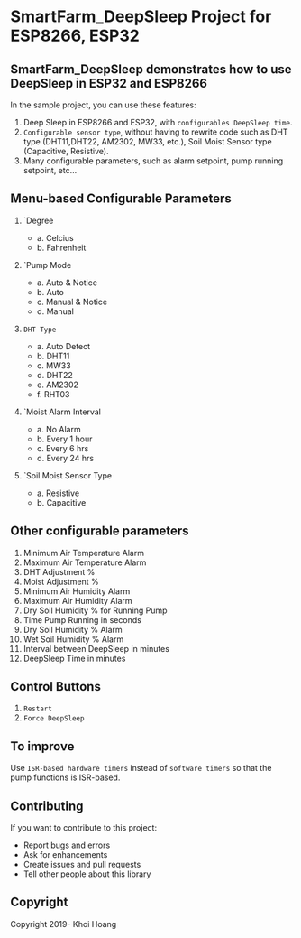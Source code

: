# SmartFarm_DeepSleep Project for ESP8266, ESP32

## SmartFarm_DeepSleep demonstrates how to use DeepSleep in ESP32 and ESP8266

In the sample project, you can use these features:

1. Deep Sleep in ESP8266 and ESP32, with `configurables DeepSleep time`. 
2. `Configurable sensor type`, without having to rewrite code such as DHT type (DHT11,DHT22, AM2302, MW33, etc.), Soil Moist Sensor type (Capacitive, Resistive). 
3. Many configurable parameters, such as alarm setpoint, pump running setpoint, etc...

## Menu-based Configurable Parameters

1. `Degree
    - a. Celcius
    - b. Fahrenheit

2. `Pump Mode
    - a. Auto & Notice
    - b. Auto
    - c. Manual & Notice
    - d. Manual

3. `DHT Type`
    - a. Auto Detect
    - b. DHT11
    - c. MW33
    - d. DHT22
    - e. AM2302
    - f. RHT03
4. `Moist Alarm Interval
    - a. No Alarm
    - b. Every 1 hour
    - c. Every 6 hrs
    - d. Every 24 hrs

5. `Soil Moist Sensor Type
    - a. Resistive
    - b. Capacitive
  
## Other configurable parameters

1.  Minimum Air Temperature Alarm
2.  Maximum Air Temperature Alarm
3.  DHT Adjustment %
4.  Moist Adjustment %
5.  Minimum Air Humidity Alarm
6.  Maximum Air Humidity Alarm
7.  Dry Soil Humidity % for Running Pump
8.  Time Pump Running in seconds
9.  Dry Soil Humidity % Alarm
10. Wet Soil Humidity % Alarm
11. Interval between DeepSleep in minutes
12. DeepSleep Time in minutes

## Control Buttons

1. `Restart`
2. `Force DeepSleep`

## To improve

Use `ISR-based hardware timers` instead of `software timers` so that the pump functions is ISR-based.

## Contributing
If you want to contribute to this project:
- Report bugs and errors
- Ask for enhancements
- Create issues and pull requests
- Tell other people about this library

## Copyright
Copyright 2019- Khoi Hoang
